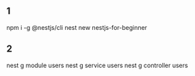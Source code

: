 ## 1

npm i -g @nestjs/cli
nest new nestjs-for-beginner

## 2

nest g module users
nest g service users
nest g controller users
